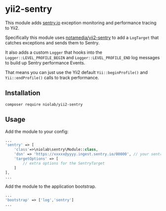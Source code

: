 # yii2-sentry

This module adds [sentry.io](https://sentry.io) exception monitoring and performance tracing to Yii2.

Specifically this module uses [notamedia/yii2-sentry](https://github.com/notamedia/yii2-sentry) to add a `LogTarget` that catches exceptions and sends them to Sentry.

It also adds a custom `Logger` that hooks into the `Logger::LEVEL_PROFILE_BEGIN` and `Logger::LEVEL_PROFILE_END` log messages to build up Sentry performance Events.

That means you can just use the Yii2 default `Yii::beginProfile()` and `Yii::endProfile()` calls to track performance.

## Installation

`composer require niolab/yii2-sentry`

## Usage

Add the module to your config:

```php
...
'sentry' => [
    'class'=>\niolab\sentry\Module::class,
    'dsn' => 'https://xxxxx@yyyy.ingest.sentry.io/00000', // your sentry.io URL here
    'targetOptions' => [
        // extra options for the SentryTarget      
    ]
],
...
```

Add the module to the application bootstrap.
```php
...
'bootstrap' => ['log','sentry']
...
```